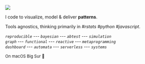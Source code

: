 ![](https://img.shields.io/badge/lifecycle-maturing-blue.svg)

I code to visualize, model & deliver **patterns**.

Tools agnostics, thinking primarily in *#rstats*  *#python*  *#javascript*.

*`reproducible`* --- *`bayesian`* ---  *`abtest`* ---  *`simulation`*   <br>
*`graph`* ---  *`functional`* ---  *`reactive`* ---  *`metaprogramming`*  <br>
*`dashboard`* ---  *`automata`* ---  *`serverless`* ---  *`systems`* <br>

<span style="font-size:small">On macOS  Big Sur  </span>


